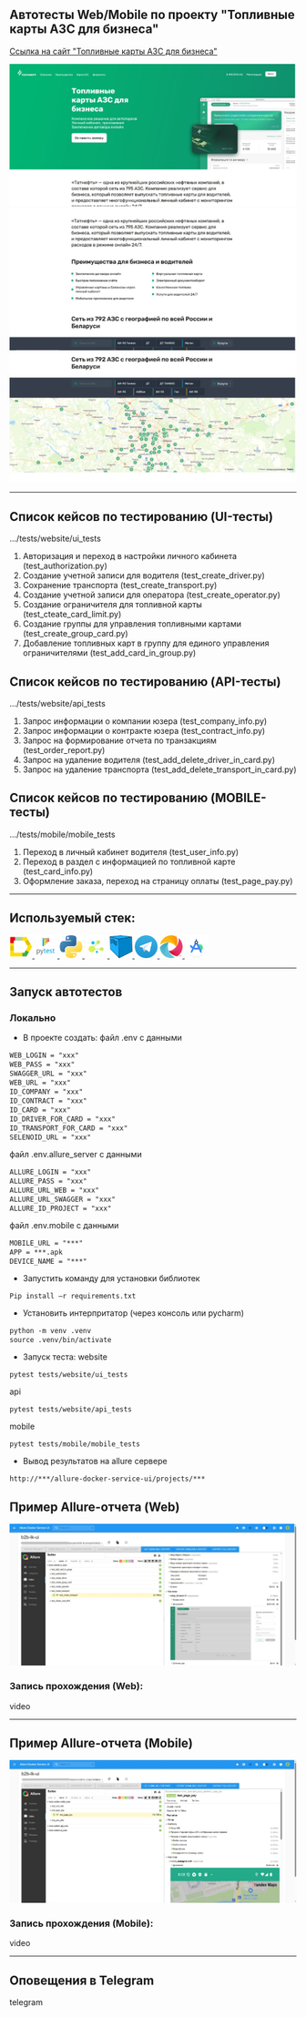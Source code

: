 ## Автотесты Web/Mobile по проекту "Топливные карты АЗС для бизнеса"
[Ссылка на сайт "Топливные карты АЗС для бизнеса"](https://lk.gsb.tatneft.ru/promo/)

![This is an image](media_conten/picture/main_page.jpg)
![This is an image](media_conten/picture/main_page2.jpg)
![This is an image](media_conten/picture/main_page3.jpg)
___

## Список кейсов по тестированию (UI-тесты)
.../tests/website/ui_tests
1. Авторизация и переход в настройки личного кабинета (test_authorization.py)
2. Создание учетной записи для водителя (test_create_driver.py)
3. Сохранение транспорта (test_create_transport.py)
4. Создание учетной записи для оператора (test_create_operator.py)
5. Создание ограничителя для топливной карты (test_cteate_card_limit.py)
6. Создание группы для управления топливными картами (test_create_group_card.py)
7. Добавление топливных карт в группу для единого управления ограничителями (test_add_card_in_group.py)

## Список кейсов по тестированию (API-тесты)
.../tests/website/api_tests
1. Запрос информации о компании юзера (test_company_info.py)
2. Запрос информации о контракте юзера (test_contract_info.py)
3. Запрос на формирование отчета по транзакциям (test_order_report.py)
4. Запрос на удаление водителя (test_add_delete_driver_in_card.py)
5. Запрос на удаление транспорта (test_add_delete_transport_in_card.py)

## Список кейсов по тестированию (MOBILE-тесты)
.../tests/mobile/mobile_tests
1. Переход в личный кабинет водителя (test_user_info.py)
2. Переход в раздел с информацией по топливной карте (test_card_info.py)
3. Оформление заказа, переход на страницу оплаты (test_page_pay.py)

___

## Используемый стек:
<a href="https://github.com/allure-framework">
<img src="media_conten/icon/icon_allure.png" height="40" width="40" /> 
</a>

<a href="https://github.com/pytest-dev">
<img src="media_conten/icon/icon_pytest.png" height="40" width="40" />
</a>

<a href="https://www.python.org/downloads/">
<img src="media_conten/icon/icon_python.png" height="40" width="40" />
</a>

<a href="https://github.com/yashaka/selene">
<img src="media_conten/icon/icon_selene.png" width="40" height="40"/>
</a>

<a href="https://github.com/aerokube/selenoid">
<img src="media_conten/icon/icon_selenoid.png" width="40" height="40"/>
</a>

<a href="https://web.telegram.org/a/">
<img src="media_conten/icon/icon_tg.png" width="40" height="40"/>
</a>

<a href="https://appium.io/docs/en/2.1/intro/requirements/">
<img src="media_conten/icon/icon_appium.png" width="40" height="40"/>
</a>

<a href="https://developer.android.com/studio?hl=ru">
<img src="media_conten/icon/icon_android_studio.png" width="40" height="40"/>
</a>



___

## Запуск автотестов
### Локально

* В проекте создать: 
файл .env c данными
```
WEB_LOGIN = "xxx"
WEB_PASS = "xxx"
SWAGGER_URL = "xxx"
WEB_URL = "xxx"
ID_COMPANY = "xxx"
ID_CONTRACT = "xxx"
ID_CARD = "xxx"
ID_DRIVER_FOR_CARD = "xxx"
ID_TRANSPORT_FOR_CARD = "xxx"
SELENOID_URL = "xxx"
```
файл .env.allure_server c данными
```
ALLURE_LOGIN = "xxx"
ALLURE_PASS = "xxx"
ALLURE_URL_WEB = "xxx"
ALLURE_URL_SWAGGER = "xxx"
ALLURE_ID_PROJECT = "xxx"
```
файл .env.mobile c данными
```
MOBILE_URL = "***"
APP = ***.apk
DEVICE_NAME = "***"
```

* Запустить команду для установки библиотек
```
Pip install –r requirements.txt
```
* Установить интерпритатор (через консоль или pycharm)
```
python -m venv .venv
source .venv/bin/activate
```
* Запуск теста:
website
```
pytest tests/website/ui_tests
```
api
```
pytest tests/website/api_tests
```
mobile
```
pytest tests/mobile/mobile_tests
```

* Вывод результатов на allure сервере
```
http://***/allure-docker-service-ui/projects/***
```

## Пример Allure-отчета (Web)

![This is an image](media_conten/picture/allure_web.jpg)

### Запись прохождения (Web):
video

___
## Пример Allure-отчета (Mobile)

![This is an image](media_conten/picture/allure_mobile.jpg)

### Запись прохождения (Mobile):
video
___

## Оповещения в Telegram
telegram